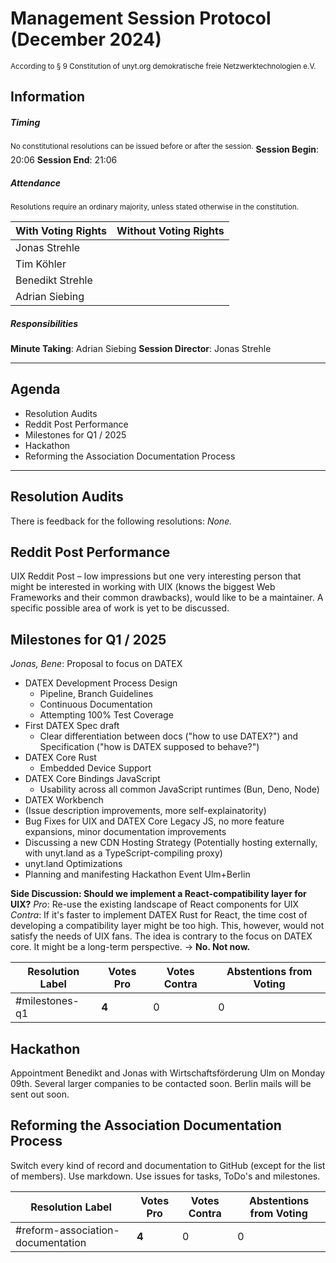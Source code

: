 # Management Session Protocol (December 2024)
<sup>According to § 9 Constitution of unyt.org demokratische freie Netzwerktechnologien e.V.</sup>
## Information

##### Timing
<sup>No constitutional resolutions can be issued before or after the session.</sup>
**Session Begin**: 20:06
**Session End**: 21:06
##### Attendance
<sup>Resolutions require an ordinary majority, unless stated otherwise in the constitution.</sup>

| With Voting Rights | Without Voting Rights |
| ------------------ | --------------------- |
| Jonas Strehle      |                       |
| Tim Köhler         |                       |
| Benedikt Strehle   |                       |
| Adrian Siebing     |                       |
##### Responsibilities
**Minute Taking**: Adrian Siebing
**Session Director**: Jonas Strehle

---
## Agenda
- Resolution Audits
- Reddit Post Performance
- Milestones for Q1 / 2025
- Hackathon
- Reforming the Association Documentation Process

---

## Resolution Audits
There is feedback for the following resolutions: *None.*

## Reddit Post Performance
UIX Reddit Post – low impressions but one very interesting person that might be interested in working with UIX (knows the biggest Web Frameworks and their common drawbacks), would like to be a maintainer. A specific possible area of work is yet to be discussed.

## Milestones for Q1 / 2025
*Jonas, Bene*: Proposal to focus on DATEX
- DATEX Development Process Design
	- Pipeline, Branch Guidelines
	- Continuous Documentation
	- Attempting 100% Test Coverage
- First DATEX Spec draft
	- Clear differentiation between docs ("how to use DATEX?") and Specification ("how is DATEX supposed to behave?")
- DATEX Core Rust
	- Embedded Device Support
- DATEX Core Bindings JavaScript
	- Usability across all common JavaScript runtimes (Bun, Deno, Node)
- DATEX Workbench
- (Issue description improvements, more self-explainatority)
- Bug Fixes for UIX and DATEX Core Legacy JS, no more feature expansions, minor documentation improvements
- Discussing a new CDN Hosting Strategy (Potentially hosting externally, with unyt.land as a TypeScript-compiling proxy)
- unyt.land Optimizations
- Planning and manifesting Hackathon Event Ulm+Berlin

**Side Discussion: Should we implement a React-compatibility layer for UIX?**
*Pro*: Re-use the existing landscape of React components for UIX
*Contra*: If it's faster to implement DATEX Rust for React, the time cost of developing a compatibility layer might be too high. This, however, would not satisfy the needs of UIX fans. The idea is contrary to the focus on DATEX core. It might be a long-term perspective.
-> **No. Not now.**

| Resolution Label | Votes Pro | Votes Contra | Abstentions from Voting |
| ---------------- | --------- | ------------ | ----------------------- |
| #milestones-q1   | **4**     | 0            | 0                       |

## Hackathon
Appointment Benedikt and Jonas with Wirtschaftsförderung Ulm on Monday 09th. Several larger companies to be contacted soon. Berlin mails will be sent out soon.

## Reforming the Association Documentation Process
Switch every kind of record and documentation to GitHub (except for the list of members). Use markdown. Use issues for tasks, ToDo's and milestones.

| Resolution Label                  | Votes Pro | Votes Contra | Abstentions from Voting |
| --------------------------------- | --------- | ------------ | ----------------------- |
| #reform-association-documentation | **4**     | 0            | 0                       |
